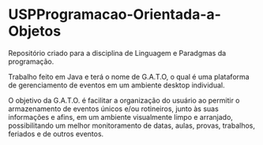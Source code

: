 # USPProgramacao-Orientada-a-Objetos
Repositório criado para a disciplina de Linguagem e Paradgmas da programação.

Trabalho feito em Java e terá o nome de G.A.T.O, o qual é uma plataforma de gerenciamento de eventos em um ambiente desktop individual.

O objetivo da G.A.T.O. é facilitar a organização do usuário ao permitir o armazenamento de eventos únicos e/ou rotineiros, junto às suas informações e afins, em um ambiente visualmente limpo e arranjado, possibilitando um melhor monitoramento de datas, aulas, provas, trabalhos, feriados e de outros eventos.
